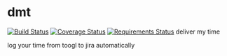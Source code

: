 # dmt 
[![Build Status](https://travis-ci.org/kedod/dmt.svg?branch=master)](https://travis-ci.org/kedod/dmt)
[![Coverage Status](https://coveralls.io/repos/github/kedod/dmt/badge.svg?branch=master)](https://coveralls.io/github/kedod/dmt?branch=master&service=github)
[![Requirements Status](https://requires.io/github/kedod/dmt/requirements.svg?branch=master)](https://requires.io/github/kedod/dmt/requirements/?branch=master)
deliver my time

log your time from toogl to jira automatically